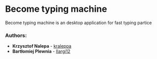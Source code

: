 # Become typing machine
Become typing machine is an desktop application for fast typing partice
### Authors:
* **Krzysztof Nalepa** - [kraleppa](https://github.com/kraleppa)
* **Bartłomiej Plewnia** - [Ilargi12](https://github.com/Ilargi12)
